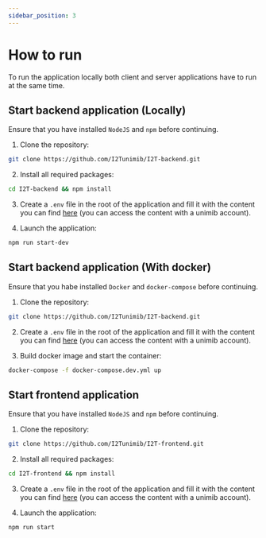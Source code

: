 ```yaml
---
sidebar_position: 3
---
```


# How to run

To run the application locally both client and server applications have to run at the same time.

## Start backend application (Locally)
Ensure that you have installed `NodeJS` and `npm` before continuing.

1. Clone the repository:

```bash
git clone https://github.com/I2Tunimib/I2T-backend.git
```

2. Install all required packages:

```bash
cd I2T-backend && npm install
```

3. Create a `.env` file in the root of the application and fill it with the content you can find [here](https://drive.google.com/file/d/12-823zqgBJW0QfN7GdAwsSXUaWK6m5rp/view?usp=sharing) (you can access the content with a unimib account).

4. Launch the application:

```bash
npm run start-dev
```

## Start backend application (With docker)
Ensure that you habe installed `Docker` and `docker-compose` before continuing.

1. Clone the repository:

```bash
git clone https://github.com/I2Tunimib/I2T-backend.git
```
2. Create a `.env` file in the root of the application and fill it with the content you can find [here](https://drive.google.com/file/d/12-823zqgBJW0QfN7GdAwsSXUaWK6m5rp/view?usp=sharing) (you can access the content with a unimib account).

3. Build docker image and start the container:

```bash
docker-compose -f docker-compose.dev.yml up
```

## Start frontend application
Ensure that you have installed `NodeJS` and `npm` before continuing.

1. Clone the repository:

```bash
git clone https://github.com/I2Tunimib/I2T-frontend.git
```

2. Install all required packages:

```bash
cd I2T-frontend && npm install
```

3. Create a `.env` file in the root of the application and fill it with the content you can find [here](https://drive.google.com/file/d/1Bb1Xqmrw1Vo8I2j9-IfQpZZNa5QMU6_-/view?usp=sharing) (you can access the content with a unimib account).

4. Launch the application:

```bash
npm run start
```
